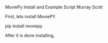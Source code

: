 MoviePy Install and Example Script Murray Scott

First, lets install MoviePY.

pip install moviepy

After it is done installing,
